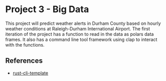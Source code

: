 # Project 3 - Big Data
This project will predict weather alerts in Durham County based on hourly weather conditions at Raleigh-Durham International Airport. The first iteration of the project has a function to read in the data as polars data frames. It also has a command line tool framework using clap to interact with the functions.

## References

* [rust-cli-template](https://github.com/kbknapp/rust-cli-template)
